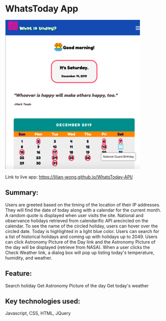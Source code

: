 # WhatsToday App

![screenshot](./images/screenshot.png)

Link to live app:
https://lilian-wong.github.io/WhatsToday-API/

## Summary:
Users are greeted based on the timing of the location of their IP addresses. They
will find the date of today along with a calendar for the current month. A random
quote is displayed when user visits the site. National and observance holidays retrieved from calendarific API arecircled on the calendar. To see the name of the circled holiday, users can hover over the circled date. Today is highlighted in a light blue color. Users can search for a list of historical holidays and coming up with holidays up to 2049.
Users can click Astronomy Picture of the Day link and the Astronomy Picture of the day will be displayed (retrieve from NASA). When a user clicks the Check Weather link, 
a dialog box will pop up listing today's temperature, humidity, and weather.

## Feature:
Search holiday
Get Astronomy Picture of the day
Get today's weather

## Key technologies used:
Javascript, CSS, HTML, JQuery
